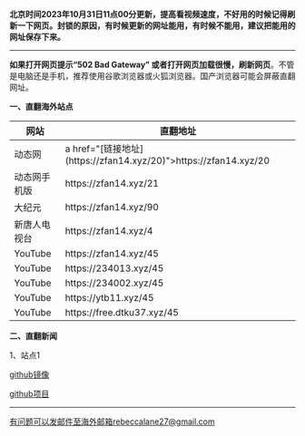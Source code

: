 **北京时间2023年10月31日11点00分更新，提高看视频速度，不好用的时候记得刷新一下网页。封锁的原因，有时候更新的网址能用，有时候不能用，建议把能用的网址保存下来。**

***

**如果打开网页提示“502 Bad Gateway” 或者打开网页加载很慢，刷新网页**。不管是电脑还是手机，推荐使用谷歌浏览器或火狐浏览器。国产浏览器可能会屏蔽直翻网址。

**一、直翻海外站点**


<table id="tablepress-1">
<thead>
<tr>
<th>网站</th>
<th>直翻地址</th>
</tr>
</thead>
<tbody>
<tr>
<tr>
<td>动态网</td>
<td>a href="[链接地址](https://zfan14.xyz/20)">https://zfan14.xyz/20</a></td>
</tr>
<tr>
<td>动态网手机版</td>
<td>https://zfan14.xyz/21</td>
</tr>
<tr>
<td>大纪元</td>
<td>https://zfan14.xyz/90</td>
</tr>
<tr>
<td>新唐人电视台</td>
<td>https://zfan14.xyz/4</td>
</tr>
<tr>
<td>YouTube</td>
<td>https://zfan14.xyz/45</td>
</tr>
<tr>
<td>YouTube</td>
<td>https://234013.xyz/45</td>
</tr>
<tr>
<td>YouTube</td>
<td>https://234002.xyz/45</td>
</tr>
<tr>
<td>YouTube</td>
<td>https://ytb11.xyz/45</td>
</tr>
<tr>
<td>YouTube</td>
<td>https://free.dtku37.xyz/45</td>
</tr>
</tbody>
</table>


**二、直翻新闻**

1、站点1

[github镜像](https://bgithub.xyz/duty-machine/news/blob/main/README.md)

[github项目](https://github.com/duty-machine/news/blob/main/README.md)

***


有问题可以发邮件至海外邮箱rebeccalane27@gmail.com